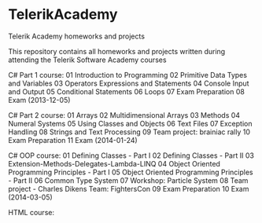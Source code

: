 TelerikAcademy
==============

Telerik Academy homeworks and projects

This repository contains all homeworks and projects written during attending the Telerik Software Academy courses

 C# Part 1 course:
01 Introduction to Programming
02 Primitive Data Types and Variables
03 Operators Expressions and Statements
04 Console Input and Output
05 Conditional Statements
06 Loops
07 Exam Preparation
08 Exam (2013-12-05)

 C# Part 2 course:
01 Arrays
02 Multidimensional Arrays
03 Methods
04 Numeral Systems
05 Using Classes and Objects
06 Text Files
07 Exception Handling
08 Strings and Text Processing
09 Team project: brainiac rally
10 Exam Preparation
11 Exam (2014-01-24)

 C# OOP course:
01 Defining Classes - Part I
02 Defining Classes - Part II
03 Extension-Methods-Delegates-Lambda-LINQ
04 Object Oriented Programming Principles - Part I
05 Object Oriented Programming Principles - Part II
06 Common Type System
07 Workshop: Particle System
08 Team project - Charles Dikens Team: FightersCon
09 Exam Preparation
10 Exam (2014-03-05)

 HTML course:
